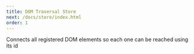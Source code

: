 ```yaml
---
title: DOM Traversal Store
next: /docs/store/index.html
order: 1
---
```


Connects all registered DOM elements so each one can be reached using its id
